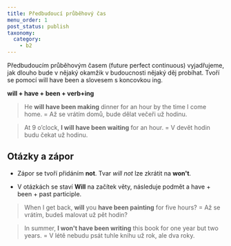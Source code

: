 ```yaml
---
title: Předbudoucí průběhový čas
menu_order: 1
post_status: publish
taxonomy:
  category:
    - b2
---
```


Předbudoucím průběhovým časem (future perfect continuous) vyjadřujeme, jak dlouho bude v nějaký okamžik v budoucnosti nějaký děj probíhat. Tvoří se pomocí will have been a slovesem s koncovkou ing.

**will + have + been + verb+ing**

> He **will have been making** dinner for an hour by the time I come home. = Až se vrátím domů, bude dělat večeři už hodinu.

> At 9 o’clock, **I will have been waiting** for an hour. = V devět hodin budu čekat už hodinu.

## Otázky a zápor

- Zápor se tvoří přidáním **not**. Tvar _will not_ lze zkrátit na **won't**.

- V otázkách se staví **Will** na začítek věty, následuje podmět a have + been + past participle.

> When I get back, **will** you **have been painting** for five hours? = Až se vrátím, budeš malovat už pět hodin?

> In summer, **I won't have been writing** this book for one year but two years. = V létě nebudu psát tuhle knihu už rok, ale dva roky.
